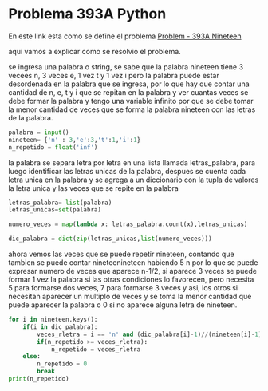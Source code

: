 # Problema 393A Python

En este link esta como se define el problema [Problem - 393A Nineteen](https://codeforces.com/contest/393/problem/A "Nineteen")  

aqui vamos a explicar como se resolvio el problema.  

se ingresa una palabra o string, se sabe que la palabra nineteen tiene 3 vecees n, 3 veces e, 1 vez t y 1 vez i pero la palabra puede estar desordenada en la palabra que se ingresa, por lo que hay que contar una cantidad de n, e, t y i que se repitan en la palabra y ver cuantas veces se debe formar la palabra y tengo una variable infinito por que se debe tomar la menor cantidad de veces que se forma la palabra nineteen con las letras de la palabra.

```python
palabra = input()
nineteen= {'n' : 3,'e':3,'t':1,'i':1}
n_repetido = float('inf')
```
la palabra se separa letra por letra en una lista llamada letras_palabra, para luego identificar las letras unicas de la palabra, despues se cuenta cada letra unica en la palabra y se agrega a un diccionario con la tupla de valores la letra unica y las veces que se repite en la palabra
```python
letras_palabra= list(palabra)
letras_unicas=set(palabra)

numero_veces = map(lambda x: letras_palabra.count(x),letras_unicas)

dic_palabra = dict(zip(letras_unicas,list(numero_veces)))
```
ahora vemos las veces que se puede repetir nineteen, contando que tambien se puede contar nineteenineteen habiendo 5 n por lo que se puede expresar numero de veces que aparece n-1/2, si aparece 3 veces se puede formar 1 vez la palabra si las otras condiciones lo favorecen, pero necesita 5 para formarse dos veces, 7 para formarse 3 veces y asi, los otros si necesitan aparecer un multiplo de veces y se toma la menor cantidad que puede aparecer la palabra o 0 si no aparece alguna letra de nineteen.
```python
for i in nineteen.keys():
	if(i in dic_palabra):
		veces_rletra = i == 'n' and (dic_palabra[i]-1)//(nineteen[i]-1) or dic_palabra[i]//nineteen[i]
		if(n_repetido >= veces_rletra):
			n_repetido = veces_rletra
	else:
		n_repetido = 0
		break
print(n_repetido)
```